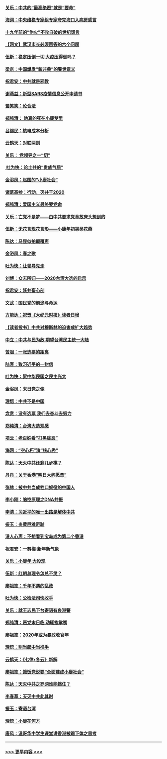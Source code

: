 #### [关乐：中共的“最高绝密”就是“要命”](../pages/nsc993/n11816946.md?t=01250855) 
#### [海网：中央维稳专家组专家夸完海口入病房感言](../pages/nsc993/n11815138.md?t=01250855) 
#### [十九年前的“伪火”不攻自破的世纪谎言](../pages/nsc993/n11813238.md?t=01250855) 
#### [【网文】武汉市长必须回答的六个问题](../pages/nsc993/n11813848.md?t=01250855) 
#### [伍新：稳定压倒一切 大疫压得倒吗？](../pages/nsc993/n11812634.md?t=01250855) 
#### [梁京：中国爆发“新非典”的警世意义](../pages/nsc993/n11812554.md?t=01250855) 
#### [祝君安：中共就是邪教](../pages/nsc993/n11812431.md?t=01250855) 
#### [谢燕益：新型SARS疫情信息公开申请书](../pages/nsc993/n11808840.md?t=01250855) 
#### [蜀笑笑：论合法](../pages/nsc993/n11808064.md?t=01250855) 
#### [郑纯清： 她真的死在小康梦里](../pages/nsc993/n11806623.md?t=01250855) 
#### [吕锡民：核电成本分析](../pages/nsc993/n11806284.md?t=01250855) 
#### [云鹤天：对联两则](../pages/nsc993/n11805957.md?t=01250855) 
#### [关乐： 党领导之一“切”](../pages/nsc993/n11804505.md?t=01250855) 
#### [ 吐为快：论土共的“贵族气质”](../pages/nsc993/n11804490.md?t=01250855) 
#### [金浴凤：赵国的“小康社会”](../pages/nsc993/n11804452.md?t=01250855) 
#### [诸葛高参：行动，灭共于2020](../pages/nsc993/n11804120.md?t=01250855) 
#### [郑纯清：爱国主义最终要党命](../pages/nsc993/n11802197.md?t=01250855) 
#### [关乐：亡党不是梦——由中共要求党章放床头想到的](../pages/nsc993/n11802156.md?t=01250855) 
#### [伍新：无花言现花言形——小康年初哭吴花燕](../pages/nsc993/n11800044.md?t=01250855) 
#### [陈达：马屁似拍颠覆声](../pages/nsc993/n11800010.md?t=01250855) 
#### [金浴凤：春之歌](../pages/nsc993/n11797687.md?t=01250855) 
#### [吐为快：让领导先走](../pages/nsc993/n11797512.md?t=01250855) 
#### [刘博：众志所归——2020台湾大选的启示](../pages/nsc993/n11796878.md?t=01250855) 
#### [祝君安：妖共畜心剖](../pages/nsc993/n11794273.md?t=01250855) 
#### [文武：国民党的前途与命运](../pages/nsc993/n11794198.md?t=01250855) 
#### [方能达：祝贺《大纪元时报》读者日增](../pages/nsc993/n11793807.md?t=01250855) 
#### [【读者投书】中共对穆斯林的迫害成扩大趋势](../pages/nsc993/n11791371.md?t=01250855) 
#### [中立：中共与民为敌 期望台湾民主统一大陆](../pages/nsc993/n11790392.md?t=01250855) 
#### [苦胆：一张选票的距离](../pages/nsc993/n11788914.md?t=01250855) 
#### [陆客：致习近平的一封信](../pages/nsc993/n11788867.md?t=01250855) 
#### [吐为快：贺中华民国之民主光大](../pages/nsc993/n11788618.md?t=01250855) 
#### [金浴凤：末日党之像](../pages/nsc993/n11787475.md?t=01250855) 
#### [理悟：中共不是中国](../pages/nsc993/n11787463.md?t=01250855) 
#### [念贲：没有选票  我们去奋斗去努力](../pages/nsc993/n11787398.md?t=01250855) 
#### [郑纯清：台湾大选观感](../pages/nsc993/n11786210.md?t=01250855) 
#### [项云：老百姓看“打黑除恶”](../pages/nsc993/n11785398.md?t=01250855) 
#### [海网：“空心朽”演“核心秀”](../pages/nsc993/n11783874.md?t=01250855) 
#### [陈达：天灭中共还剩几步棋？](../pages/nsc993/n11783719.md?t=01250855) 
#### [丹丹：关于香港“明日大屿愿景”](../pages/nsc993/n11783273.md?t=01250855) 
#### [张林：被中共当成牲口奴役的中国人](../pages/nsc993/n11782397.md?t=01250855) 
#### [李小刚：脑控原理之DNA共振](../pages/nsc993/n11780962.md?t=01250855) 
#### [李清：习近平的唯一出路是解体中共](../pages/nsc993/n11780866.md?t=01250855) 
#### [振玉：炎黄巨难奇耻](../pages/nsc993/n11779632.md?t=01250855) 
#### [港人心声：不想看到宝岛成为第二个香港](../pages/nsc993/n11778817.md?t=01250855) 
#### [祝君安：一剪梅‧新年新气象](../pages/nsc993/n11776340.md?t=01250855) 
#### [关乐：小康年 大役现](../pages/nsc993/n11774213.md?t=01250855) 
#### [伍新：红朝总理令怎总不灵？](../pages/nsc993/n11770813.md?t=01250855) 
#### [廖祖笙：千年不遇的乱政](../pages/nsc993/n11770373.md?t=01250855) 
#### [吐为快：公检法司快收手](../pages/nsc993/n11770359.md?t=01250855) 
#### [关乐：就王志民下台寄语有良港警](../pages/nsc993/n11769903.md?t=01250855) 
#### [郑纯清：恶党末日临 动辄挨掌嘴](../pages/nsc993/n11769356.md?t=01250855) 
#### [廖祖笙：2020年或为暴政收官年](../pages/nsc993/n11768216.md?t=01250855) 
#### [理悟：别当郎中当推手](../pages/nsc993/n11768243.md?t=01250855) 
#### [云鹤天：《七律▪冬云》新解](../pages/nsc993/n11768204.md?t=01250855) 
#### [廖祖笙：饿饭党说要“全面建成小康社会”](../pages/nsc993/n11767482.md?t=01250855) 
#### [陈达：天灭中共之罗网谁能挡住？](../pages/nsc993/n11767465.md?t=01250855) 
#### [李春草：天灭中共此其时](../pages/nsc993/n11767452.md?t=01250855) 
#### [振玉：寄语台湾](../pages/nsc993/n11767432.md?t=01250855) 
#### [理悟：小康在何方](../pages/nsc993/n11767394.md?t=01250855) 
#### [唐风：温哥华中学生课堂讲香港被踢下体之思考](../pages/nsc993/n11766848.md?t=01250855) 

----
#### [ >>> 更早内容 <<< ](../indexes/nsc993-earlier.md)
